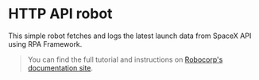 # HTTP API robot

This simple robot fetches and logs the latest launch data from SpaceX API using RPA Framework.

> You can find the full tutorial and instructions on [Robocorp's documentation site](https://robocorp.com/docs/development-guide/http/http-api-robot-tutorial).
